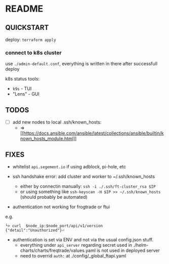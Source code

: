 # README
## QUICKSTART

deploy:
`terraform apply`

### connect to k8s cluster

use `./admin-default.conf`, everything is written in there after successfull deploy

k8s status tools:
- `k9s` - TUI
- "Lens" - GUI

## TODOS

- [  ] add new nodes to local .ssh/known_hosts:
  - => [[https://docs.ansible.com/ansible/latest/collections/ansible/builtin/known_hosts_module.html]]

## FIXES

- whitelist `api.segement.io` if using adblock, pi-hole, etc
- ssh handshake error: add cluster and worker to ~/.ssh/known_hosts
  - either by connectin manually: `ssh -i ./.ssh/ft-cluster_rsa $IP`
  - or using something like `ssh-keyscan -H $IP >> ~/.ssh/known_hosts` (should probably be automated)

- authentication not working for frogtrade or ftui

e.g. 
```shell
└> curl  $node_ip:$node_port/api/v1/version
{"detail":"Unauthorized"}⏎
```

- authentication is set via ENV and not via the usual config.json stuff.
  - everything under `api_server` regarding secret used in ./helm-charts/charts/freqtrade/values.yaml is not used in deployed server
  - need to overrid `auth:` at ./config/_global_ftapi.yaml  
